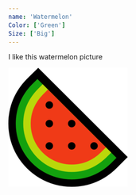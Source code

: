 ```yaml
---
name: 'Watermelon'
Color: ['Green']
Size: ['Big']
---
```

I like this watermelon picture

![watermelon](./assets/watermelon.png)